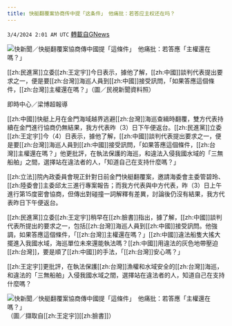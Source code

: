 ```yaml
---
title: 快艇翻覆案协商传中提「这条件」　他痛批：若答应主权还在吗？
---
```

`3/4/2024 2:01 AM UTC` [轉載自GNews](https://gnews.org/articles/2362113)

![快新聞／快艇翻覆案協商傳中國提「這條件」　他痛批：若答應「主權還在嗎？」](https://cdn.ftvnews.com.tw/manasystem/FileData/News/f7c3d209-2adf-421b-995a-f7bd85b84818.jpg "快新聞／快艇翻覆案協商傳中國提「這條件」　他痛批：若答應「主權還在嗎？」")

[[zh:民進黨]]立委[[zh:王定宇]]今日表示，據他了解，[[zh:中國]]談判代表提出要求之一，便是要[[zh:台灣]]海巡人員到[[zh:中國]]接受訊問，「如果答應這個條件，[[zh:台灣]]主權還在嗎？」（圖／民視新聞資料照）

即時中心／梁博超報導

[[zh:中國]]快艇上月在金門海域越界逃避[[zh:台灣]]海巡查緝時翻覆，雙方代表持續在金門進行協商仍無結果，我方代表昨（3）日下午便返台。[[zh:民進黨]]立委[[zh:王定宇]]今（4）日表示，據他了解，[[zh:中國]]談判代表提出要求之一，便是要[[zh:台灣]]海巡人員到[[zh:中國]]接受訊問，「如果答應這個條件，[[zh:台灣]]主權還在嗎？」他更批評，在執法保護的海巡，和違法入侵我國水域的「三無船舶」之間，選擇站在違法者的人，「知道自己在支持什麼嗎？」

[[zh:立法]]院內政委員會現正針對日前金門快艇翻覆案，邀請海委會主委管碧玲、[[zh:陸委會]]主委邱太三進行專案報告；而我方代表與中方代表，昨（3）日上午進行第15度密會協商，但傳出對碰撞一詞解釋有差異，討論後仍沒有結果，我方代表昨日下午便返台。

[[zh:民進黨]]立委[[zh:王定宇]]稍早在[[zh:臉書]]指出，據了解，[[zh:中國]]談判代表所提出的要求之一，包括[[zh:台灣]]海巡人員到[[zh:中國]]接受訊問。他強調，如果答應這個條件，「[[zh:台灣]]主權還在嗎？」[[zh:中國]]違法船隻大搖大擺進入我國水域，海巡單位未來還能執法嗎？[[zh:中國]]用違法的灰色地帶壓迫[[zh:台灣]]，要是順了[[zh:中國]]的手法，「[[zh:台灣]]安心嗎？」

[[zh:王定宇]]更批評，在執法保護[[zh:台灣]]漁權和水域安全的[[zh:台灣]]海巡，和違法的「三無船舶」入侵我國水域之間，選擇站在違法者的人，知道自己在支持什麼嗎？

![快新聞／快艇翻覆案協商傳中國提「這條件」　他痛批：若答應「主權還在嗎？」](https://cdn.ftvnews.com.tw/summernotefiles/News/760c5e25-9a4f-4d94-849a-410a2631aa7c.jpg "快新聞／快艇翻覆案協商傳中國提「這條件」　他痛批：若答應「主權還在嗎？」") （圖／擷取自[[zh:王定宇]][[zh:臉書]]）
